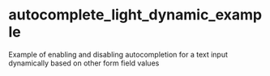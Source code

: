 # autocomplete_light_dynamic_example
Example of enabling and disabling autocompletion for a text input dynamically based on other form field values

